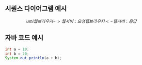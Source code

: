 ## 시퀀스 다이어그램 예시
$$uml
웹브라우저 -> 웹서버 : 요청
웹브라우저 <- 웹서버 : 응답
$$

## 자바 코드 예시
```java
int a = 10;
int b = 20;
System.out.println(a + b);
```